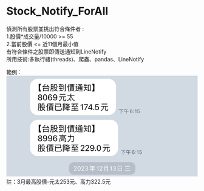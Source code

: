 # Stock_Notify_ForAll
偵測所有股票並挑出符合條件者 :\
1.股價*成交量/10000 >= 55\
2.當前股價 <= 近11個月最小值\
有符合條件之股票即傳送通知到LineNotify\
所用技術:多執行緒(threads)、爬蟲、pandas、LineNotify

範例：
![](img/IMG_9204.jpeg)
註：3月最高股價-元太253元、高力322.5元

